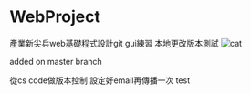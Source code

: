 # WebProject

產業新尖兵web基礎程式設計git gui練習
本地更改版本測試
![cat](https://i.imgur.com/dc1PU8j.jpeg) 

added on master branch

從cs code做版本控制
設定好email再傳播一次
test
